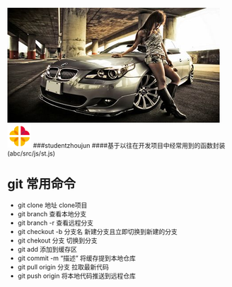 ![img](https://github.com/studendzhoujun/abc/blob/master/src/images/3.jpg)
![img](https://github.com/studendzhoujun/abc/blob/master/src/images/loading-1.gif)
###studentzhoujun
####基于以往在开发项目中经常用到的函数封装(abc/src/js/st.js)
# git 常用命令 
* git clone 地址          clone项目
* git branch              查看本地分支
* git branch -r           查看远程分支
* git checkout -b 分支名  新建分支且立即切换到新建的分支
* git chekout  分支       切换到分支
* git add                 添加到缓存区
* git commit -m “描述”    将缓存提到本地仓库
* git pull  origin 分支   拉取最新代码
* git push origin         将本地代码推送到远程仓库

